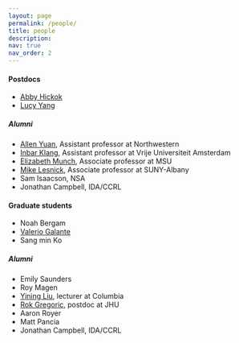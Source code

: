 ```yaml
---
layout: page
permalink: /people/
title: people
description: 
nav: true
nav_order: 2
---
```


<h4> Postdocs </h4>

<ul>

<li> <a href="https://www.math.columbia.edu/~ahickok/">Abby Hickok</a> </li>

<li> <a href="https://lzyang257.github.io/">Lucy Yang</a></li>

</ul>

<h5> Alumni </h5>

<ul>

<li> <a href="https://allenyuan.me/">Allen Yuan</a>, Assistant professor at Northwestern</li>

<li> <a href="https://research.vu.nl/en/persons/inbar-klang">Inbar Klang</a>, Assistant professor at Vrije Universiteit Amsterdam</li>

<li> <a href="https://elizabethmunch.com/">Elizabeth Munch</a>, Associate professor at MSU </li>

<li> <a href="https://www.albany.edu/~ml644186/">Mike Lesnick</a>, Associate professor at SUNY-Albany</li>

<li> Sam Isaacson, NSA </li>

<li> Jonathan Campbell, IDA/CCRL </li>

</ul>

<h4> Graduate students </h4>

<ul>

<li> Noah Bergam </li>

<li> <a href="">Valerio Galante</a> </li>

<li> Sang min Ko</li>

</ul>

<h5> Alumni </h5>

<ul>

<li> Emily Saunders </li>

<li> Roy Magen</li>

<li> <a href="https://imyiningliu.github.io/">Yining Liu</a>, lecturer at Columbia</li>

<li> <a href="https://sites.google.com/view/rokgregoric/home">Rok Gregoric</a>, postdoc at JHU </li>

<li> Aaron Royer </li>

<li> Matt Pancia </li>

<li> Jonathan Campbell, IDA/CCRL </li>

</ul>